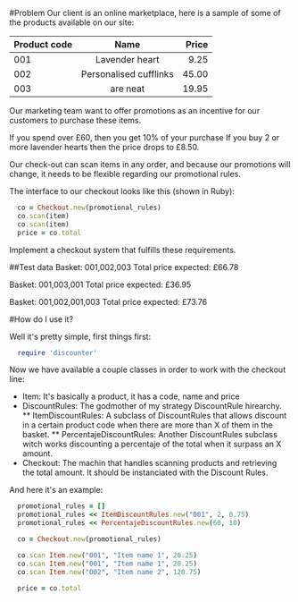 #Problem
Our client is an online marketplace, here is a sample of some of the products available on our site:

| Product code  | Name                   | Price |
| ------------- |:----------------------:| -----:|
| 001           | Lavender heart         |  9.25 |
| 002           | Personalised cufflinks | 45.00 |
| 003           | are neat               | 19.95 |

Our marketing team want to offer promotions as an incentive for our customers to purchase these items.

If you spend over £60, then you get 10% of your purchase
If you buy 2 or more lavender hearts then the price drops to £8.50.

Our check-out can scan items in any order, and because our promotions will change, it needs to be flexible regarding our promotional rules.

The interface to our checkout looks like this (shown in Ruby):

```ruby
  co = Checkout.new(promotional_rules)
  co.scan(item)
  co.scan(item)
  price = co.total
```

Implement a checkout system that fulfills these requirements.

##Test data
Basket: 001,002,003
Total price expected: £66.78

Basket: 001,003,001
Total price expected: £36.95

Basket: 001,002,001,003
Total price expected: £73.76

#How do I use it?

Well it's pretty simple, first things first:

```ruby
  require 'discounter'
```

Now we have available a couple classes in order to work with the checkout line:

* Item: It's basically a product, it has a code, name and price
* DiscountRules: The godmother of my strategy DiscountRule hirearchy.
** ItemDiscountRules: A subclass of DiscountRules that allows discount in a certain product code when there are more than X of them in the basket.
** PercentajeDiscountRules: Another DiscountRules subclass witch works discounting a percentaje of the total when it surpass an X amount.
* Checkout: The machin that handles scanning products and retrieving the total amount. It should be instanciated with the Discount Rules.

And here it's an example:

```ruby
  promotional_rules = []
  promotional_rules << ItemDiscountRules.new("001", 2, 0.75)
  promotional_rules << PercentajeDiscountRules.new(60, 10)

  co = Checkout.new(promotional_rules)

  co.scan Item.new("001", "Item name 1", 20.25)
  co.scan Item.new("001", "Item name 1", 20.25)
  co.scan Item.new("002", "Item name 2", 120.75)

  price = co.total
```
